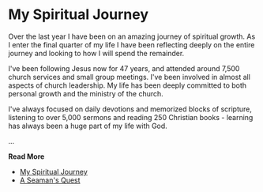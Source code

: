 # My Spiritual Journey

Over the last year I have been on an amazing journey of spiritual growth. As I
enter the final quarter of my life I have been reflecting deeply on the entire
journey and looking to how I will spend the remainder.

I've been following Jesus now for 47 years, and attended around 7,500 church
services and small group meetings. I've been involved in almost all aspects of
church leadership. My life has been deeply committed to both personal growth and
the ministry of the church.

I've always focused on daily devotions and memorized blocks of scripture,
listening to over 5,000 sermons and reading 250 Christian books - learning has
always been a huge part of my life with God.

...

**Read More**

* [My Spiritual Journey](https://seamansguide.com/book/quest/Health.md)
* [A Seaman's Quest](https://seamansguide.com/book/quest)

